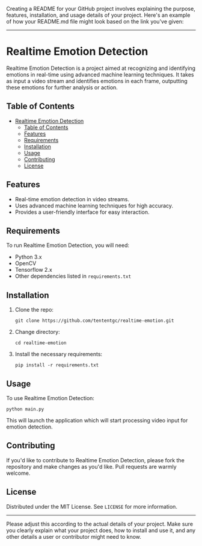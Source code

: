 Creating a README for your GitHub project involves explaining the purpose, features, installation, and usage details of your project. Here's an example of how your README.md file might look based on the link you've given:

---

# Realtime Emotion Detection

Realtime Emotion Detection is a project aimed at recognizing and identifying emotions in real-time using advanced machine learning techniques. It takes as input a video stream and identifies emotions in each frame, outputting these emotions for further analysis or action.

## Table of Contents

- [Realtime Emotion Detection](#realtime-emotion-detection)
  - [Table of Contents](#table-of-contents)
  - [Features](#features)
  - [Requirements](#requirements)
  - [Installation](#installation)
  - [Usage](#usage)
  - [Contributing](#contributing)
  - [License](#license)

## Features

- Real-time emotion detection in video streams.
- Uses advanced machine learning techniques for high accuracy.
- Provides a user-friendly interface for easy interaction.

## Requirements

To run Realtime Emotion Detection, you will need:

- Python 3.x
- OpenCV
- Tensorflow 2.x
- Other dependencies listed in `requirements.txt`

## Installation

1. Clone the repo:

   ```
   git clone https://github.com/tententgc/realtime-emotion.git
   ```

2. Change directory:

   ```
   cd realtime-emotion
   ```

3. Install the necessary requirements:

   ```
   pip install -r requirements.txt
   ```

## Usage

To use Realtime Emotion Detection:

```
python main.py
```

This will launch the application which will start processing video input for emotion detection.

## Contributing

If you'd like to contribute to Realtime Emotion Detection, please fork the repository and make changes as you'd like. Pull requests are warmly welcome.

## License

Distributed under the MIT License. See `LICENSE` for more information.

---

Please adjust this according to the actual details of your project. Make sure you clearly explain what your project does, how to install and use it, and any other details a user or contributor might need to know.

